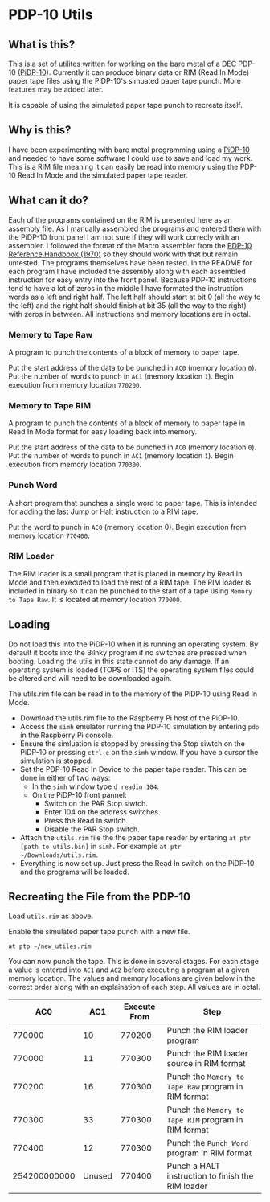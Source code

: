 # PDP-10 Utils

## What is this?

This is a set of utilites written for working on the bare metal of a DEC PDP-10 ([PiDP-10](https://obsolescence.dev/pdp10.html)). Currently it can produce binary data or RIM (Read In Mode) paper tape files using the PiDP-10's simuated paper tape punch. More features may be added later.

It is capable of using the simulated paper tape punch to recreate itself.

## Why is this?

I have been experimenting with bare metal programming using a [PiDP-10](https://obsolescence.dev/pdp10.html) and needed to have some software I could use to save and load my work. This is a RIM file meaning it can easily be read into memory using the PDP-10 Read In Mode and the simulated paper tape reader.

## What can it do?

Each of the programs contained on the RIM is presented here as an assembly file. As I manually assembled the programs and entered them with the PiDP-10 front panel I am not sure if they will work correcly with an assembler. I followed the format of the Macro assembler from the [PDP-10 Reference Handbook (1970)](http://www.bitsavers.org/pdf/dec/pdp10/1970_PDP-10_Ref/1970PDP10Ref_Part2.pdf) so they should work with that but remain untested. The programs themselves have been tested. In the README for each program I have included the assembly along with each assembled instruction for easy entry into the front panel. Because PDP-10 instructions tend to have a lot of zeros in the middle I have formated the instruction words as a left and right half. The left half should start at bit 0 (all the way to the left) and the right half should finish at bit 35 (all the way to the right) with zeros in between. All instructions and memory locations are in octal.

### Memory to Tape Raw

A program to punch the contents of a block of memory to paper tape.

Put the start address of the data to be punched in `AC0` (memory location `0`).
Put the number of words to punch in `AC1` (memory location `1`).
Begin execution from memory location `770200`.

### Memory to Tape RIM

A program to punch the contents of a block of memory to paper tape in Read In Mode format for easy loading back into memory.

Put the start address of the data to be punched in `AC0` (memory location `0`).
Put the number of words to punch in `AC1` (memory location `1`).
Begin execution from memory location `770300`.

### Punch Word

A short program that punches a single word to paper tape. This is intended for adding the last Jump or Halt instruction to a RIM tape.

Put the word to punch in `AC0` (memory location 0).
Begin execution from memory location `770400`.


### RIM Loader

The RIM loader is a small program that is placed in memory by Read In Mode and then executed to load the rest of a RIM tape. The RIM loader is included in binary so it can be punched to the start of a tape using `Memory to Tape Raw`. It is located at memory location `770000`.

## Loading

Do not load this into the PiDP-10 when it is running an operating system. By default it boots into the Bilnky program if no switches are pressed when booting. Loading the utils in this state cannot do any damage. If an operating system is loaded (TOPS or ITS) the operating system files could be altered and will need to be downloaded again.

The utils.rim file can be read in to the memory of the PiDP-10 using Read In Mode. 

- Download the utils.rim file to the Raspberry Pi host of the PiDP-10.
- Access the `simh` emulator running the PDP-10 simulation by entering `pdp` in the Raspberry Pi console.
- Ensure the simluation is stopped by pressing the Stop siwtch on the PiDP-10 or pressing `ctrl-e` on the `simh` window. If you have a cursor the simulation is stopped.
- Set the PDP-10 Read In Device to the paper tape reader. This can be done in either of two ways:
  - In the `simh` window type `d readin 104`.
  - On the PiDP-10 front pannel:
    - Switch on the PAR Stop siwtch.
    - Enter 104 on the address switches.
    - Press the Read In switch.
    - Disable the PAR Stop switch.
- Attach the `utils.rim` file the the paper tape reader by entering `at ptr [path to utils.bin]` in `simh`. For example `at ptr ~/Downloads/utils.rim`.
- Everything is now set up. Just press the Read In switch on the PiDP-10 and the programs will be loaded.

## Recreating the File from the PDP-10

Load `utils.rim` as above.

Enable the simulated paper tape punch with a new file.
```
at ptp ~/new_utiles.rim
```
You can now punch the tape. This is done in several stages. For each stage a value is entered into `AC1` and `AC2` before executing a program at a given memory location. The values and memory locations are given below in the correct order along with an explaination of each step. All values are in octal.

| AC0          | AC1    | Execute From | Step                                                 |
| ------------ | ------ | ------------ | ---------------------------------------------------- |
| 770000       | 10     | 770200       | Punch the RIM loader program                         |
| 770000       | 11     | 770300       | Punch the RIM loader source in RIM format            |
| 770200       | 16     | 770300       | Punch the `Memory to Tape Raw` program in RIM format |
| 770300       | 33     | 770300       | Punch the `Memory to Tape RIM` program in RIM format |
| 770400       | 12     | 770300       | Punch the `Punch Word` program in RIM format         |
| 254200000000 | Unused | 770400       | Punch a HALT instruction to finish the RIM loader    |